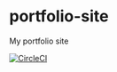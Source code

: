 # portfolio-site

My portfolio site

[![CircleCI](https://dl.circleci.com/status-badge/img/gh/SteveJRobertson/portfolio-site/tree/main.svg?style=svg)](https://dl.circleci.com/status-badge/redirect/gh/SteveJRobertson/portfolio-site/tree/main)
